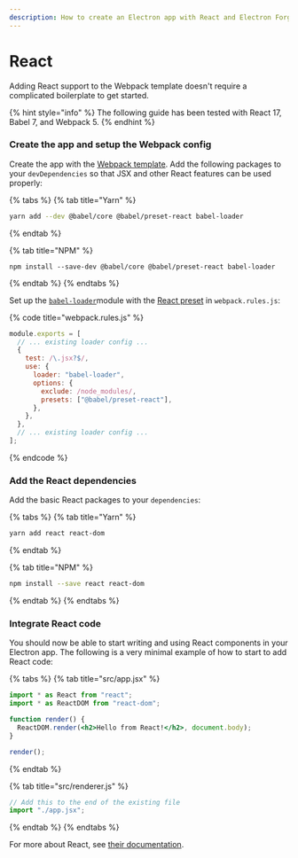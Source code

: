 ```yaml
---
description: How to create an Electron app with React and Electron Forge
---
```


# React

Adding React support to the Webpack template doesn't require a complicated boilerplate to get started.

{% hint style="info" %}
The following guide has been tested with React 17, Babel 7, and Webpack 5.
{% endhint %}

### Create the app and setup the Webpack config

Create the app with the [Webpack template](../../templates/webpack-template.md). Add the following packages to your `devDependencies` so that JSX and other React features can be used properly:

{% tabs %}
{% tab title="Yarn" %}

```bash
yarn add --dev @babel/core @babel/preset-react babel-loader
```

{% endtab %}

{% tab title="NPM" %}

```text
npm install --save-dev @babel/core @babel/preset-react babel-loader
```

{% endtab %}
{% endtabs %}

Set up the [`babel-loader`](https://www.npmjs.com/package/babel-loader)module with the [React preset](https://babeljs.io/docs/en/babel-preset-react) in `webpack.rules.js`:

{% code title="webpack.rules.js" %}

```javascript
module.exports = [
  // ... existing loader config ...
  {
    test: /\.jsx?$/,
    use: {
      loader: "babel-loader",
      options: {
        exclude: /node_modules/,
        presets: ["@babel/preset-react"],
      },
    },
  },
  // ... existing loader config ...
];
```

{% endcode %}

### Add the React dependencies

Add the basic React packages to your `dependencies`:

{% tabs %}
{% tab title="Yarn" %}

```bash
yarn add react react-dom
```

{% endtab %}

{% tab title="NPM" %}

```bash
npm install --save react react-dom
```

{% endtab %}
{% endtabs %}

### Integrate React code

You should now be able to start writing and using React components in your Electron app. The following is a very minimal example of how to start to add React code:

{% tabs %}
{% tab title="src/app.jsx" %}

```jsx
import * as React from "react";
import * as ReactDOM from "react-dom";

function render() {
  ReactDOM.render(<h2>Hello from React!</h2>, document.body);
}

render();
```

{% endtab %}

{% tab title="src/renderer.js" %}

```javascript
// Add this to the end of the existing file
import "./app.jsx";
```

{% endtab %}
{% endtabs %}

For more about React, see [their documentation](https://reactjs.org/docs/hello-world.html).
